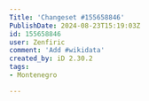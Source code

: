```yaml
---
Title: 'Changeset #155658846'
PublishDate: 2024-08-23T15:19:03Z
id: 155658846
user: Zenfiric
comment: 'Add #wikidata'
created_by: iD 2.30.2
tags:
- Montenegro

---
```

